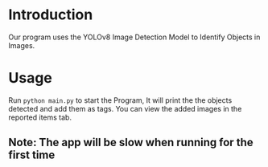 # Introduction

Our program uses the YOLOv8 Image Detection Model to Identify Objects in Images.

# Usage
Run `python main.py` to start the Program, It will print the the objects detected and add them as tags. You can view the added images in the reported items tab.

## Note: The app will be slow when running for the first time
